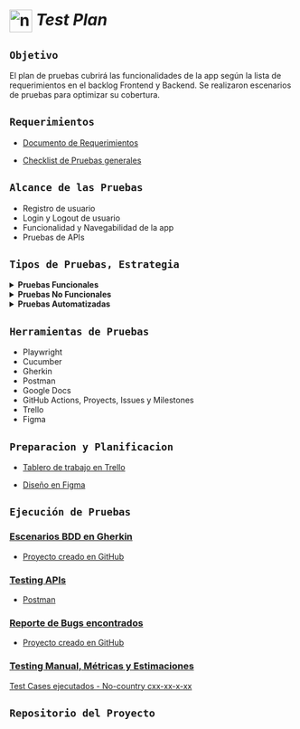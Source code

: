 # <img align="center" width="40" alt="no-country" src="https://encrypted-tbn0.gstatic.com/images?q=tbn:ANd9GcTLXeGR2RyhCZtjyQ0AnrgaHH-QRE2rnfiJOw&usqp=CAU"/> **_Test Plan_**

## `Objetivo`

El plan de pruebas cubrirá las funcionalidades de la app según la lista de requerimientos en el backlog Frontend y Backend. Se realizaron escenarios de pruebas para optimizar su cobertura.

## `Requerimientos`

- [Documento de Requerimientos](https://www.notion.so/Documento-de-Requerimientos-ef6ca8f3f011478ab9832dd54b6096f7?pvs=21)

- [Checklist de Pruebas generales](https://www.notion.so/Checklist-de-Pruebas-generales-34209a40214a4c7da21e15fe33b803c8?pvs=21)

## `Alcance de las Pruebas`

- Registro de usuario
- Login y Logout de usuario
- Funcionalidad y Navegabilidad de la app
- Pruebas de APIs

## `Tipos de Pruebas, Estrategia`

<details>

  <summary><b>Pruebas Funcionales</b></summary>

  - **Smoke Test:**
    Pruebas iniciales para asegurar que las funciones principales del software estén operativas.

  - **Pruebas Exploratorias:**
    Evaluación adicional basada en los requerimientos para descubrir posibles problemas y áreas de mejora.
</details>

<details>

  <summary><b>Pruebas No Funcionales</b></summary>

  - **Pruebas de Usabilidad:**
    Evaluación de la facilidad de uso y la experiencia del usuario.

  - **Pruebas de Seguridad:**
    Enfoque en la autenticación y autorización para garantizar la protección de datos y la integridad del sistema.
</details>

<details>

  <summary><b>Pruebas Automatizadas</b></summary>

  - **Pruebas E2E (End-to-End):**
    Automatización de pruebas que cubren todo el flujo del sistema, desde el inicio hasta la finalización.
</details>


## `Herramientas de Pruebas`

- Playwright
- Cucumber
- Gherkin
- Postman
- Google Docs
- GitHub Actions, Proyects, Issues y Milestones
- Trello
- Figma

## `Preparacion y Planificacion`

- [Tablero de trabajo en Trello]()

- [Diseño en Figma]()

## `Ejecución de Pruebas`

### <u>Escenarios BDD en Gherkin</u>

- [Proyecto creado en GitHub](https://github.com/users/MaxiBarbo/projects/4)

### <u>Testing APIs</u>

- [Postman]()

### <u>Reporte de Bugs encontrados</u>

- [Proyecto creado en GitHub](https://github.com/users/MaxiBarbo/projects/6)

### <u>Testing Manual, Métricas y Estimaciones</u>

[Test Cases ejecutados - No-country cxx-xx-x-xx](https://docs.google.com/spreadsheets/d/1r32jKngM6Jw_gcJPxGlLL5ZANTZZQ5qWdl6VkUtg6ek/edit?usp=sharing)

## `Repositorio del Proyecto`

